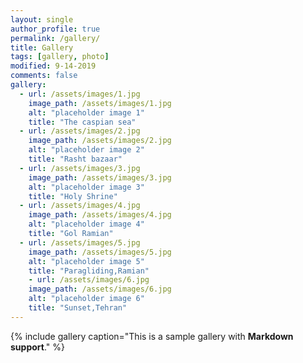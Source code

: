 ```yaml
---
layout: single
author_profile: true
permalink: /gallery/
title: Gallery
tags: [gallery, photo]
modified: 9-14-2019
comments: false
gallery:
  - url: /assets/images/1.jpg
    image_path: /assets/images/1.jpg
    alt: "placeholder image 1"
    title: "The caspian sea"
  - url: /assets/images/2.jpg
    image_path: /assets/images/2.jpg
    alt: "placeholder image 2"
    title: "Rasht bazaar"
  - url: /assets/images/3.jpg
    image_path: /assets/images/3.jpg
    alt: "placeholder image 3"
    title: "Holy Shrine"
  - url: /assets/images/4.jpg
    image_path: /assets/images/4.jpg
    alt: "placeholder image 4"
    title: "Gol Ramian"
  - url: /assets/images/5.jpg
    image_path: /assets/images/5.jpg
    alt: "placeholder image 5"
    title: "Paragliding,Ramian"
    - url: /assets/images/6.jpg
    image_path: /assets/images/6.jpg
    alt: "placeholder image 6"
    title: "Sunset,Tehran"
---
```


{% include gallery caption="This is a sample gallery with **Markdown support**." %}
